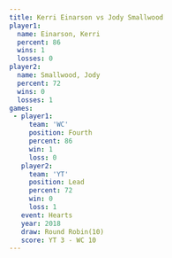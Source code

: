```yaml
---
title: Kerri Einarson vs Jody Smallwood
player1:               
  name: Einarson, Kerri
  percent: 86          
  wins: 1              
  losses: 0            
player2:               
  name: Smallwood, Jody
  percent: 72          
  wins: 0              
  losses: 1            
games:
 - player1:          
     team: 'WC'      
     position: Fourth
     percent: 86     
     win: 1          
     loss: 0         
   player2:        
     team: 'YT'    
     position: Lead
     percent: 72   
     win: 0        
     loss: 1       
   event: Hearts        
   year: 2018           
   draw: Round Robin(10)
   score: YT 3 - WC 10  
---
```

